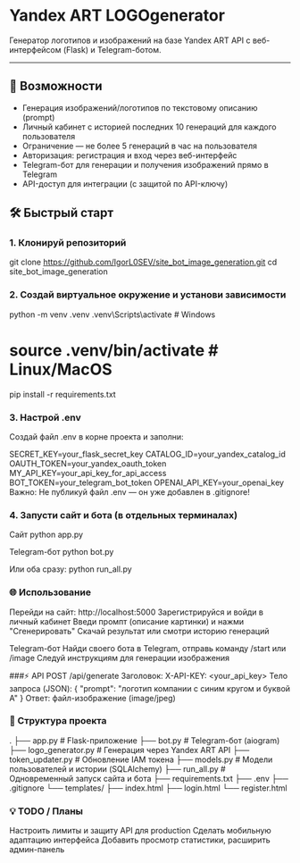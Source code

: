 # Yandex ART LOGOgenerator

Генератор логотипов и изображений на базе Yandex ART API с веб-интерфейсом (Flask) и Telegram-ботом.

---

## 🚀 Возможности

- Генерация изображений/логотипов по текстовому описанию (prompt)
- Личный кабинет с историей последних 10 генераций для каждого пользователя
- Ограничение — не более 5 генераций в час на пользователя
- Авторизация: регистрация и вход через веб-интерфейс
- Telegram-бот для генерации и получения изображений прямо в Telegram
- API-доступ для интеграции (с защитой по API-ключу)


## 🛠️ Быстрый старт

### 1. Клонируй репозиторий
git clone https://github.com/IgorL0SEV/site_bot_image_generation.git
cd site_bot_image_generation

### 2. Создай виртуальное окружение и установи зависимости
python -m venv .venv
.venv\Scripts\activate      # Windows

# source .venv/bin/activate # Linux/MacOS
pip install -r requirements.txt

### 3. Настрой .env
Создай файл .env в корне проекта и заполни:

SECRET_KEY=your_flask_secret_key
CATALOG_ID=your_yandex_catalog_id
OAUTH_TOKEN=your_yandex_oauth_token
MY_API_KEY=your_api_key_for_api_access
BOT_TOKEN=your_telegram_bot_token
OPENAI_API_KEY=your_openai_key
Важно: Не публикуй файл .env — он уже добавлен в .gitignore!

### 4. Запусти сайт и бота (в отдельных терминалах)
Сайт
python app.py

Telegram-бот
python bot.py

Или оба сразу:
python run_all.py

### 🌐 Использование
Перейди на сайт: http://localhost:5000
Зарегистрируйся и войди в личный кабинет
Введи промпт (описание картинки) и нажми "Сгенерировать"
Скачай результат или смотри историю генераций

Telegram-бот
Найди своего бота в Telegram, отправь команду /start или /image
Следуй инструкциям для генерации изображения

###⚡ API
POST /api/generate
Заголовок: X-API-KEY: <your_api_key>
Тело запроса (JSON):
{ "prompt": "логотип компании с синим кругом и буквой A" }
Ответ: файл-изображение (image/jpeg)

### 📁 Структура проекта
.
├── app.py                # Flask-приложение
├── bot.py                # Telegram-бот (aiogram)
├── logo_generator.py     # Генерация через Yandex ART API
├── token_updater.py      # Обновление IAM токена
├── models.py             # Модели пользователей и истории (SQLAlchemy)
├── run_all.py            # Одновременный запуск сайта и бота
├── requirements.txt
├── .env
├── .gitignore
└── templates/
    ├── index.html
    ├── login.html
    └── register.html
### 💡 TODO / Планы
Настроить лимиты и защиту API для production
Сделать мобильную адаптацию интерфейса
Добавить просмотр статистики, расширить админ-панель

